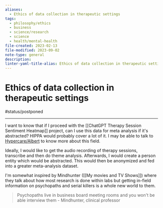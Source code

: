 ```yaml
---
aliases:
  - Ethics of data collection in therapeutic settings
tags:
  - philosophy/ethics
  - business
  - science/research
  - science
  - health/mental-health
file-created: 2023-02-13
file-modified: 2023-09-02
note-type: general
description: 
linter-yaml-title-alias: Ethics of data collection in therapeutic settings
---
```


# Ethics of data collection in therapeutic settings

#status/postponed

---

I want to know that if I proceed with the [[ChatGPT Therapy Session Sentiment Heatmap]] project, can I use this data for meta analysis if it's abstracted? HIPPA would probably cover a lot of it. I may be able to talk to [Hypercare/Albert](https://www.hypercare.com/) to know more about this field.

Ideally, I would like to get the audio recording of therapy sessions, transcribe and then do theme analysis. Afterwards, I would create a person entity which would be abstracted. This would then be anonymized and fed into a greater meta-analysis dataset.

I'm somewhat inspired by Mindhunter ([[My movies and TV Shows]]) where they talk about how most research is done within labs but getting in-field information on psychopaths and serial killers is a whole new world to them.

> Psychopaths live in business board meeting rooms and you won't be able interview them
> \- Mindhunter, clinical professor
